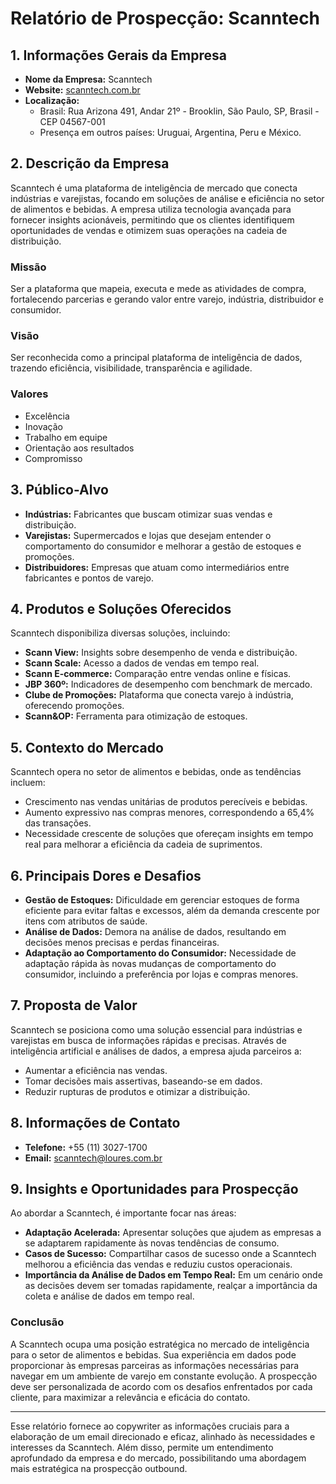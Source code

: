 # Relatório de Prospecção: Scanntech

## 1. Informações Gerais da Empresa
- **Nome da Empresa:** Scanntech
- **Website:** [scanntech.com.br](http://scanntech.com.br/)
- **Localização:**
  - Brasil: Rua Arizona 491, Andar 21º - Brooklin, São Paulo, SP, Brasil - CEP 04567-001
  - Presença em outros países: Uruguai, Argentina, Peru e México.

## 2. Descrição da Empresa
Scanntech é uma plataforma de inteligência de mercado que conecta indústrias e varejistas, focando em soluções de análise e eficiência no setor de alimentos e bebidas. A empresa utiliza tecnologia avançada para fornecer insights acionáveis, permitindo que os clientes identifiquem oportunidades de vendas e otimizem suas operações na cadeia de distribuição.

### Missão
Ser a plataforma que mapeia, executa e mede as atividades de compra, fortalecendo parcerias e gerando valor entre varejo, indústria, distribuidor e consumidor.

### Visão
Ser reconhecida como a principal plataforma de inteligência de dados, trazendo eficiência, visibilidade, transparência e agilidade.

### Valores
- Excelência
- Inovação
- Trabalho em equipe
- Orientação aos resultados
- Compromisso

## 3. Público-Alvo
- **Indústrias:** Fabricantes que buscam otimizar suas vendas e distribuição.
- **Varejistas:** Supermercados e lojas que desejam entender o comportamento do consumidor e melhorar a gestão de estoques e promoções.
- **Distribuidores:** Empresas que atuam como intermediários entre fabricantes e pontos de varejo.

## 4. Produtos e Soluções Oferecidos
Scanntech disponibiliza diversas soluções, incluindo:
- **Scann View:** Insights sobre desempenho de venda e distribuição.
- **Scann Scale:** Acesso a dados de vendas em tempo real.
- **Scann E-commerce:** Comparação entre vendas online e físicas.
- **JBP 360º:** Indicadores de desempenho com benchmark de mercado.
- **Clube de Promoções:** Plataforma que conecta varejo à indústria, oferecendo promoções.
- **Scann&OP:** Ferramenta para otimização de estoques.

## 5. Contexto do Mercado
Scanntech opera no setor de alimentos e bebidas, onde as tendências incluem:
- Crescimento nas vendas unitárias de produtos perecíveis e bebidas.
- Aumento expressivo nas compras menores, correspondendo a 65,4% das transações.
- Necessidade crescente de soluções que ofereçam insights em tempo real para melhorar a eficiência da cadeia de suprimentos.

## 6. Principais Dores e Desafios
- **Gestão de Estoques:** Dificuldade em gerenciar estoques de forma eficiente para evitar faltas e excessos, além da demanda crescente por itens com atributos de saúde.
- **Análise de Dados:** Demora na análise de dados, resultando em decisões menos precisas e perdas financeiras.
- **Adaptação ao Comportamento do Consumidor:** Necessidade de adaptação rápida às novas mudanças de comportamento do consumidor, incluindo a preferência por lojas e compras menores.

## 7. Proposta de Valor
Scanntech se posiciona como uma solução essencial para indústrias e varejistas em busca de informações rápidas e precisas. Através de inteligência artificial e análises de dados, a empresa ajuda parceiros a:
- Aumentar a eficiência nas vendas.
- Tomar decisões mais assertivas, baseando-se em dados.
- Reduzir rupturas de produtos e otimizar a distribuição.

## 8. Informações de Contato
- **Telefone:** +55 (11) 3027-1700
- **Email:** [scanntech@loures.com.br](mailto:scanntech@loures.com.br)

## 9. Insights e Oportunidades para Prospecção
Ao abordar a Scanntech, é importante focar nas áreas:
- **Adaptação Acelerada:** Apresentar soluções que ajudem as empresas a se adaptarem rapidamente às novas tendências de consumo.
- **Casos de Sucesso:** Compartilhar casos de sucesso onde a Scanntech melhorou a eficiência das vendas e reduziu custos operacionais.
- **Importância da Análise de Dados em Tempo Real:** Em um cenário onde as decisões devem ser tomadas rapidamente, realçar a importância da coleta e análise de dados em tempo real.

### Conclusão
A Scanntech ocupa uma posição estratégica no mercado de inteligência para o setor de alimentos e bebidas. Sua experiência em dados pode proporcionar às empresas parceiras as informações necessárias para navegar em um ambiente de varejo em constante evolução. A prospecção deve ser personalizada de acordo com os desafios enfrentados por cada cliente, para maximizar a relevância e eficácia do contato.

---

Esse relatório fornece ao copywriter as informações cruciais para a elaboração de um email direcionado e eficaz, alinhado às necessidades e interesses da Scanntech. Além disso, permite um entendimento aprofundado da empresa e do mercado, possibilitando uma abordagem mais estratégica na prospecção outbound.